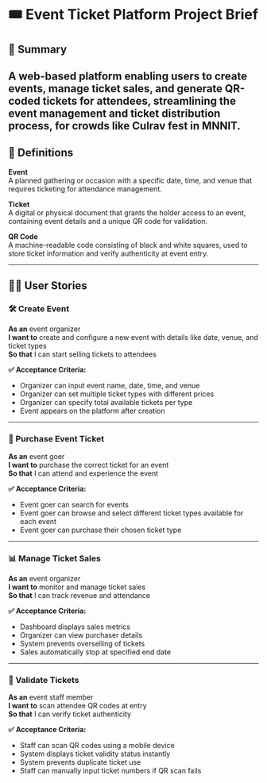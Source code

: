 # 🎟️ Event Ticket Platform Project Brief

## 📌 Summary
A web-based platform enabling users to create events, manage ticket sales, and generate QR-coded tickets for attendees, streamlining the event management and ticket distribution process, for crowds like Culrav fest in MNNIT.
---

## 📖 Definitions

**Event**  
A planned gathering or occasion with a specific date, time, and venue that requires ticketing for attendance management.

**Ticket**  
A digital or physical document that grants the holder access to an event, containing event details and a unique QR code for validation.

**QR Code**  
A machine-readable code consisting of black and white squares, used to store ticket information and verify authenticity at event entry.

---

## 🧑‍💻 User Stories

### 🛠️ Create Event
**As an** event organizer  
**I want to** create and configure a new event with details like date, venue, and ticket types  
**So that** I can start selling tickets to attendees  

**✅ Acceptance Criteria:**
- Organizer can input event name, date, time, and venue
- Organizer can set multiple ticket types with different prices
- Organizer can specify total available tickets per type
- Event appears on the platform after creation

---

### 🎫 Purchase Event Ticket
**As an** event goer  
**I want to** purchase the correct ticket for an event  
**So that** I can attend and experience the event  

**✅ Acceptance Criteria:**
- Event goer can search for events
- Event goer can browse and select different ticket types available for each event
- Event goer can purchase their chosen ticket type

---

### 📊 Manage Ticket Sales
**As an** event organizer  
**I want to** monitor and manage ticket sales  
**So that** I can track revenue and attendance  

**✅ Acceptance Criteria:**
- Dashboard displays sales metrics
- Organizer can view purchaser details
- System prevents overselling of tickets
- Sales automatically stop at specified end date

---

### 🛂 Validate Tickets
**As an** event staff member  
**I want to** scan attendee QR codes at entry  
**So that** I can verify ticket authenticity  

**✅ Acceptance Criteria:**
- Staff can scan QR codes using a mobile device
- System displays ticket validity status instantly
- System prevents duplicate ticket use
- Staff can manually input ticket numbers if QR scan fails
